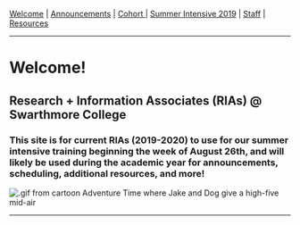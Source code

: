 [Welcome](https://swatlibrary.github.io/index.html) | [Announcements](https://swatlibrary.github.io/announcements.html) | [Cohort ](https://swatlibrary.github.io/cohort.html) | [Summer Intensive 2019](https://swatlibrary.github.io/summer19.html) | [Staff](https://swatlibrary.github.io/staff.html) | [Resources](https://swatlibrary.github.io/resources.html)

---

# Welcome!

## Research + Information Associates (RIAs) @ Swarthmore College

### This site is for current RIAs (2019-2020) to use for our summer intensive training beginning the week of August 26th, and will likely be used during the academic year for announcements, scheduling, additional resources, and more!

![.gif from cartoon Adventure Time where Jake and Dog give a high-five mid-air](https://giphy.com/gifs/adventure-time-high-five-jake-the-dog-8vAD2l1DohNL2)

---
